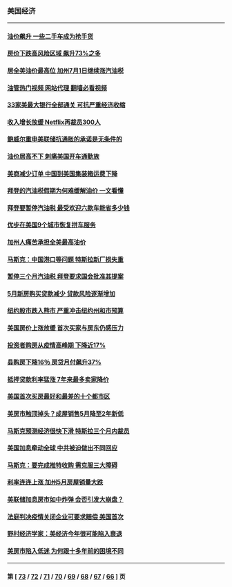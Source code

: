 ### 美国经济
---
#### [油价飙升 一些二手车成为抢手货](../../pages/ncid1078158/n13767356.md?06260445) 
#### [房价下跌高风险区域 飙升73%之多](../../pages/ncid1078158/n13767157.md?06260445) 
#### [居全美油价最高位 加州7月1日继续涨汽油税](../../pages/ncid1078158/n13767067.md?06260445) 
#### [油管热门视频 网站代理 翻墙必看视频](http://209.222.30.114:81/youtube.html?06260445)
#### [33家美最大银行全部通关 可抗严重经济收缩](../../pages/ncid1078158/n13766719.md?06260445) 
#### [收入增长放缓 Netflix再裁员300人](../../pages/ncid1078158/n13766507.md?06260445) 
#### [鲍威尔重申美联储抗通胀的承诺是无条件的](../../pages/ncid1078158/n13766164.md?06260445) 
#### [油价居高不下 刺痛美国开车通勤族](../../pages/ncid1078158/n13766025.md?06260445) 
#### [美商减少订单 中国到美国集装箱运费下降](../../pages/ncid1078158/n13765508.md?06260445) 
#### [拜登的汽油税假期为何难缓解油价 一文看懂](../../pages/ncid1078158/n13765513.md?06260445) 
#### [拜登要暂停汽油税 最受欢迎六款车能省多少钱](../../pages/ncid1078158/n13765362.md?06260445) 
#### [优步在美国9个城市恢复拼车服务](../../pages/ncid1078158/n13765541.md?06260445) 
#### [加州人痛苦承担全美最高油价](../../pages/ncid1078158/n13765532.md?06260445) 
#### [马斯克：中国港口等问题 特斯拉新厂损失重](../../pages/ncid1078158/n13765364.md?06260445) 
#### [暂停三个月汽油税 拜登要求国会批准其提案](../../pages/ncid1078158/n13764416.md?06260445) 
#### [5月新房购买贷款减少 贷款风险逐渐增加](../../pages/ncid1078158/n13764823.md?06260445) 
#### [纽约股市跌入熊市 严重冲击纽约州和市预算](../../pages/ncid1078158/n13764847.md?06260445) 
#### [美国房价上涨放缓 首次买家与房东仍感压力](../../pages/ncid1078158/n13764776.md?06260445) 
#### [投资者购房从疫情高峰期 下降近17%](../../pages/ncid1078158/n13764709.md?06260445) 
#### [县购房下降16％ 房贷月付飙升37%](../../pages/ncid1078158/n13764686.md?06260445) 
#### [抵押贷款利率猛涨 7年来最多卖家降价](../../pages/ncid1078158/n13764677.md?06260445) 
#### [美国首次买房最好和最差的十个都市区](../../pages/ncid1078158/n13764546.md?06260445) 
#### [美房市触顶掉头？成屋销售5月降至2年新低](../../pages/ncid1078158/n13764556.md?06260445) 
#### [马斯克预测经济很快下滑 特斯拉三个月内裁员](../../pages/ncid1078158/n13764389.md?06260445) 
#### [美国加息牵动全球 中共被迫做出不同回应](../../pages/ncid1078158/n13764465.md?06260445) 
#### [马斯克：要完成推特收购 需克服三大障碍](../../pages/ncid1078158/n13764417.md?06260445) 
#### [利率连连上涨 加州5月房屋销量大跌](../../pages/ncid1078158/n13763987.md?06260445) 
#### [美联储加息房市如中炸弹 会否引发大崩盘？](../../pages/ncid1078158/n13763887.md?06260445) 
#### [法庭判决疫情关闭企业可要求赔偿 美国首次](../../pages/ncid1078158/n13763604.md?06260445) 
#### [野村经济学家：美经济今年很可能陷入衰退](../../pages/ncid1078158/n13763783.md?06260445) 
#### [美房市陷入低迷 为何跟十多年前的困境不同](../../pages/ncid1078158/n13763671.md?06260445) 

---
#### 第 [ [73](./73.md?06260445) / [72](./72.md?06260445) / [71](./71.md?06260445) / [70](./70.md?06260445) / [69](./69.md?06260445) / [68](./68.md?06260445) / [67](./67.md?06260445) / [66](./66.md?06260445) ] 页
